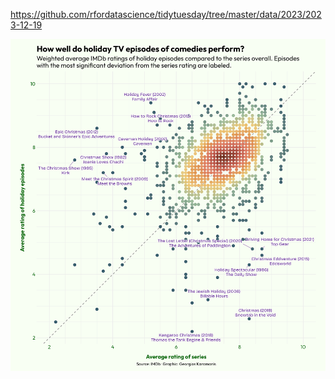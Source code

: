 https://github.com/rfordatascience/tidytuesday/tree/master/data/2023/2023-12-19

![](plots/holiday_episodes.png)
